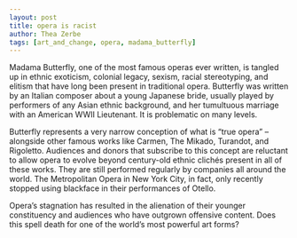 ```yaml
---
layout: post
title: opera is racist
author: Thea Zerbe
tags: [art_and_change, opera, madama_butterfly]
---
```

Madama Butterfly, one of the most famous operas ever written, is tangled up in ethnic exoticism, colonial legacy, sexism, racial stereotyping, and elitism that have long been present in traditional opera. Butterfly was written by an Italian composer about a young Japanese bride, usually played by performers of any Asian ethnic background, and her tumultuous marriage with an American WWII Lieutenant. It is problematic on many levels.

Butterfly represents a very narrow conception of what is “true opera” – alongside other famous works like Carmen, The Mikado, Turandot, and Rigoletto. Audiences and donors that subscribe to this concept are reluctant to allow opera to evolve beyond century-old ethnic clichés present in all of these works. They are still performed regularly by companies all around the world. The Metropolitan Opera in New York City, in fact, only recently stopped using blackface in their performances of Otello.

Opera’s stagnation has resulted in the alienation of their younger constituency and audiences who have outgrown offensive content. Does this spell death for one of the world’s most powerful art forms?
